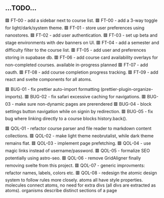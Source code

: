 ...TODO...
----------
  🟩 FT-00 - add a sidebar next to course list.
  🟩 FT-00 - add a 3-way toggle for light/dark/system theme.
  🟩 FT-01 - store user preferences using nanostores.
  🟩 FT-02 - add user authentication.
  🟩 FT-03 - set up beta and stage environments with dev banners on UI.
  🟥 FT-04 - add a semester and difficulty filter to the course list.
  🟥 FT-05 - add user and preferences storing in supabase db.
  🟥 FT-06 - add course card availability overlays for non-completed courses.
    available
    in-progress
    planned
  🟥 FT-07 - add oauth.
  🟥 FT-08 - add course completion progress tracking.
  🟥 FT-09 - add react and svelte components for all atoms.

  🟥 BUG-01 - fix prettier auto-import formatting (prettier-plugin-organize-imports).
  🟥 BUG-02 - fix safari excessive caching for navigations.
  🟥 BUG-03 - make sure non-dynamic pages are prerendered
  🟥 BUG-04 - block settings button navigation while on signin by redirection.
  🟥 BUG-05 - fix bug where linking directly to a course blocks history.back().

  🟩 QOL-01 - refactor course parser and file reader to markdown content collections.
  🟥 QOL-02 - make light theme neobrutalist, while dark theme remains flat.
  🟥 QOL-03 - implement page prefetching.
  🟩 QOL-04 - use magic links instead of username/password.
  🟥 QOL-05 - formalize SEO potentially using astro-seo.
  🟥 QOL-06 - remove GridAligner finally removing svelte from this project.
  🟥 QOL-07 - generic improvments: refactor names, labels, colors etc.
  🟥 QOL-08 - redesign the atomic design system to follow rules more closely.
    atoms all have style properties.
    molecules connect atoms, no need for extra divs (all divs are extracted as atoms).
    organisms describe distinct sections of a page 
